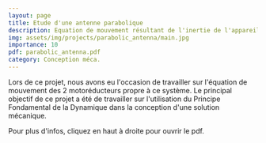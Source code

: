 ```yaml
---
layout: page
title: Etude d'une antenne parabolique
description: Equation de mouvement résultant de l'inertie de l'appareil
img: assets/img/projects/parabolic_antenna/main.jpg
importance: 10
pdf: parabolic_antenna.pdf
category: Conception méca.
---
```

Lors de ce projet, nous avons eu l'occasion de travailler sur l'équation de mouvement des 2 motoréducteurs propre à ce système. Le principal objectif de ce projet a été de travailler sur l'utilisation du Principe Fondamental de la Dynamique dans la conception d'une solution mécanique.

Pour plus d'infos, cliquez en haut à droite pour ouvrir le pdf.
